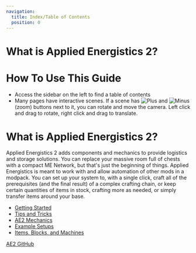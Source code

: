 ```yaml
---
navigation:
  title: Index/Table of Contents
  position: 0
---
```


# What is Applied Energistics 2?

# How To Use This Guide

* Access the sidebar on the left to find a table of contents
* Many pages have interactive scenes. If a scene has ![Plus](assets/diagrams/plus.png)
and ![Minus](assets/diagrams/minus.png) (zoom) buttons next to it, you can rotate and move the camera.
Left click and drag to rotate, right click and drag to translate.

# What is Applied Energistics 2?

Applied Energistics 2 adds components and mechanics to provide logistics and storage solutions. You can replace your
massive room full of chests with a compact ME Network, but that's just the beginning of things.
Applied Energistics is meant to work with and allow automation of other mods in a modpack. You can set up your system to,
with a single click, craft all of the prerequisites (and the final result) of a complex crafting chain, or keep certain
quantities of items in stock, crafting more as needed, or simply transfer items around your base.

* [Getting Started](getting-started.md)
* [Tips and Tricks](tips-and-tricks.md)
* [AE2 Mechanics](ae2-mechanics/ae2-mechanics-index.md)
* [Example Setups](example-setups/example-setups-index.md)
* [Items, Blocks, and Machines](items-blocks-machines/items-blocks-machines-index.md)

[AE2 GitHub](https://github.com/AppliedEnergistics/Applied-Energistics-2)

<GameScene zoom="4" interactive={true}>
  <ImportStructure src="assets/assemblies/autocraft_setup_greebles.snbt" />
  <IsometricCamera yaw="195" pitch="30" />
</GameScene>